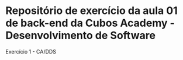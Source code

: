# Repositório de exercício da aula 01 de back-end da Cubos Academy - Desenvolvimento de Software
Exercício  1 - CA/DDS
